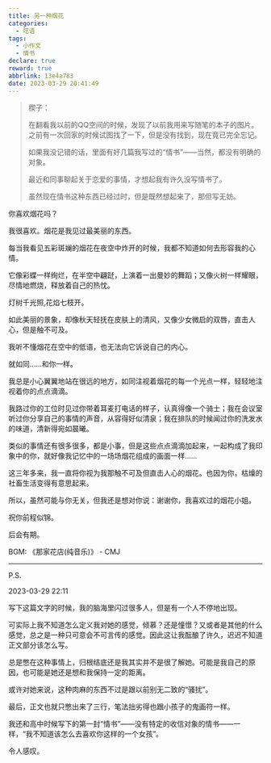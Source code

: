 ```yaml
---
title: 另一种烟花
categories:
  - 呓语
tags:
  - 小作文
  - 情书
declare: true
reward: true
abbrlink: 13e4a783
date: 2023-03-29 20:41:49
---
```

> 楔子：
> 
> 在翻看我以前的QQ空间的时候，发现了以前我用来写随笔的本子的图片。之前有一次回家的时候试图找了一下，但是没有找到，现在竟已完全忘记。
> 
> 如果我没记错的话，里面有好几篇我写过的“情书”——当然，都没有明确的对象。
> 
> 最近和同事聊起关于恋爱的事情，才想起我有许久没写情书了。
>
> 虽然现在情书这种东西已经过时，但是既然想起来了，那但写无妨。

<!--more-->

你喜欢烟花吗？

我很喜欢。烟花是我见过最美丽的东西。

每当我看见五彩斑斓的烟花在夜空中炸开的时候，我都不知道如何去形容我的心情。

它像彩蝶一样绚烂，在半空中翩跹，上演着一出曼妙的舞蹈；又像火树一样耀眼，尽情地燃烧，释放着自己的热忱。

灯树千光照,花焰七枝开。

如此美丽的景象，却像秋天轻抚在皮肤上的清风，又像少女微启的双唇，直击人心，但是触不可及。

我听不懂烟花在空中的低语，也无法向它诉说自己的内心。

就如同……和你一样。

我总是小心翼翼地站在很远的地方，如同注视着烟花的每一个光点一样，轻轻地注视着你的点点滴滴。

我路过你的工位时见过你带着耳麦打电话的样子，认真得像一个骑士；我在会议室听过你分享自己的事情的声音，从容得好似清泉；我在排队的时候闻过你的洗发水的味道，清新得宛如晨曦。

类似的事情还有很多很多，都是小事，但是这些点点滴滴加起来，一起构成了我印象中的你，就好像我记忆中的一场场烟花组成的画面一样……

这三年多来，我一直将你视为我那触不可及但直击人心的烟花。也因为你，枯燥的社畜生活变得有意思起来。

所以，虽然可能与你无关，但我还是想对你说：谢谢你，我喜欢过的烟花小姐。

祝你前程似锦。

后会有期。

BGM: 《那家花店(纯音乐)》 - CMJ

---

P.S.

2023-03-29 22:11

写下这篇文字的时候，我的脑海里闪过很多人，但是有一个人不停地出现。

可实际上我不知道怎么定义我对她的感觉，倾慕？还是憧憬？又或者是其他的什么感觉，总之是一种只可意会不可言传的感觉。因此这让我酝酿了许久，迟迟不知道正文部分该怎么写。

总是憋在这种事情上，归根结底还是我其实并不是很了解她。可能是我自己的原因，也可能是她还是想和我保持一定的距离。

或许对她来说，这种肉麻的东西不过是跟以前别无二致的“骚扰”。

最后，正文也就只憋出来了三行，笔法拙劣得也跟小孩子的鬼画符一样。

我还和高中时候写下的第一封“情书”——没有特定的收信对象的情书——一样，“我不知道该怎么去喜欢你这样的一个女孩”。

令人感叹。
